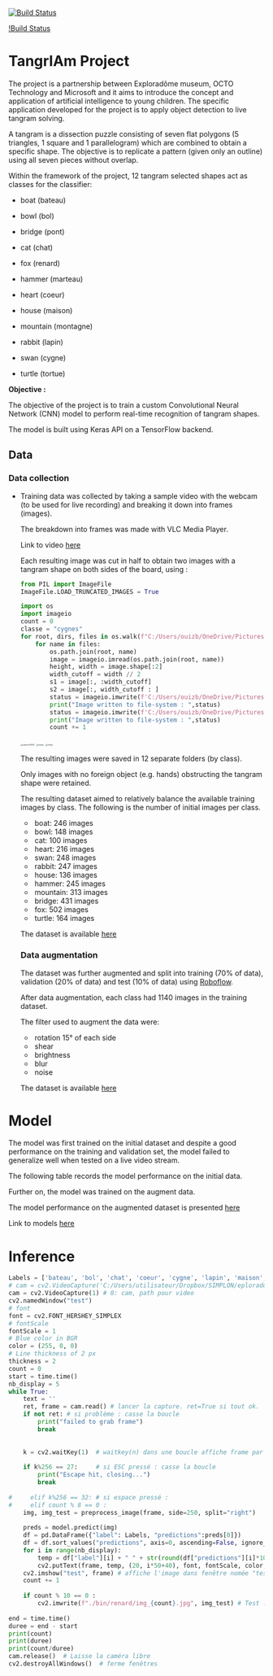 [![Build Status](https://travis-ci.com/CelineD75/exploradome_tangram.svg?branch=cnn-dev)](https://travis-ci.com/CelineD75/exploradome_tangram)

[!Build Status](http://localhost:9000/api/project_badges/measure?project=cnn-dev&metric=alert_status)

# **TangrIAm** Project 

The project is a partnership between Exploradôme museum, OCTO Technology and Microsoft and it aims to introduce the concept and application of artificial intelligence to young children. The specific application developed for the project is to apply object detection to live tangram solving.

A tangram is a dissection puzzle consisting of seven flat polygons (5 triangles, 1 square and 1 parallelogram) which are combined to obtain a specific shape. The objective is to replicate a pattern (given only an outline) using all seven pieces without overlap.

Within the framework of the project, 12 tangram selected shapes act as classes for the classifier:

-  boat (bateau)

- bowl (bol)

-  bridge (pont)

-  cat (chat)

-  fox (renard)

- hammer  (marteau)

-  heart (coeur)

-   house (maison)

-  mountain (montagne)

- rabbit (lapin)

-  swan (cygne)

- turtle (tortue)




**Objective :**

The objective of the project is to train a custom Convolutional Neural Network (CNN) model to perform real-time recognition of tangram shapes.

The model is built using Keras API on a TensorFlow backend. 

## Data

### **Data collection**

- Training data was collected by taking a sample video with the webcam (to be used for live recording) and breaking it down into frames (images). 

  The breakdown into frames was made with VLC Media Player.

  Link to video [here](https://drive.google.com/file/d/1bX_x2rNIOm3q86X5xBEyLZxVzltYR2bD/view?usp=sharing)

  Each resulting image was cut in half to obtain two images with a tangram shape on both sides of the board, using :



  ```python
  from PIL import ImageFile
  ImageFile.LOAD_TRUNCATED_IMAGES = True
  
  import os
  import imageio
  count = 0
  classe = "cygnes"
  for root, dirs, files in os.walk(f"C:/Users/ouizb/OneDrive/Pictures/Exploradrome_image/{classe}", topdown = False):
      for name in files:
          os.path.join(root, name)
          image = imageio.imread(os.path.join(root, name))
          height, width = image.shape[:2]
          width_cutoff = width // 2
          s1 = image[:, :width_cutoff]
          s2 = image[:, width_cutoff : ]
          status = imageio.imwrite(f'C:/Users/ouizb/OneDrive/Pictures/Exploradrome_image/image_coupe/{classe}/{classe}_left_{count}.jpg', s1)
          print("Image written to file-system : ",status)
          status = imageio.imwrite(f'C:/Users/ouizb/OneDrive/Pictures/Exploradrome_image/image_coupe/{classe}/{classe}_right_{count}.jpg', s2)
          print("Image written to file-system : ",status)
          count += 1
  ```



  <img src="C:\Users\ouizb\OneDrive\Pictures\Exploradrome_image\Data initial\Bateau\capture00002.png" alt="capture00002" style="zoom:25%;" />







  <img src="https://drive.google.com/uc?id=1dAgHbEwZXp-6DNwXGkc_up52oMJuMe55" alt="image" style="zoom:25%;" />



  <img src="https://drive.google.com/uc?id=1g5jz2DhgeQWMO9unGYw34ncxnddanQlY" alt="image" style="zoom: 25%;" />



  The resulting images were saved in 12 separate folders (by class). 

  Only images with no foreign object (e.g. hands) obstructing the tangram shape were retained. 

  The resulting dataset aimed to relatively balance the available training images by class. The following is the number of initial images per class. 

  - ​	boat: 246 images
  - ​	bowl: 148 images
  - ​	cat: 100 images
  - ​	heart: 216 images
  - ​	swan: 248 images
  - ​	rabbit: 247 images
  - ​	house: 136 images
  - ​	hammer: 245 images
  - ​	mountain: 313 images
  - ​	bridge: 431 images
  - ​	fox: 502 images
  - ​	turtle: 164 images

  The dataset is available [here](https://drive.google.com/drive/folders/1CK7x1mHU27PEGIR34WgxyCYxj0yGd9lz?usp=sharing)



  ### **Data augmentation**

  The dataset was further augmented and split into training (70% of data), validation (20% of data) and test (10% of data) using [Roboflow](https://roboflow.ai/).

  After data augmentation, each class had 1140 images in the training dataset.

  The filter used to augment the data were:

  - ​	rotation 15° of each side
  - ​	shear
  - ​	brightness
  - ​	blur
  - ​	noise

  The dataset is available [here](https://drive.google.com/drive/folders/1VSARFx8Y8r9yEGKA9lutmm-34AHzeS51?usp=sharing)

# Model

The model was first trained on the initial dataset and despite a good performance on the training and validation set, the model failed to generalize well when tested on a live video stream.  

The following table records the model performance on the initial data. 

Further on, the model was trained on the augment data. 

The model performance on the augmented dataset is presented [here](https://simplonformations-my.sharepoint.com/:x:/g/personal/fmujani_simplonformations_onmicrosoft_com/EYL8EaznSh5LvV0Jm_7D3ekB7MfpqFQv99vXPj7SP2V8Jw?e=mJAaT4)

Link to models [here](https://drive.google.com/drive/u/1/folders/1GpLE5O6VSEYY6Wemhw5pcsaNKVeQSVCq)



# Inference

```python
Labels = ['bateau', 'bol', 'chat', 'coeur', 'cygne', 'lapin', 'maison', 'marteau', 'montagne', 'pont', 'renard','tortue']
# cam = cv2.VideoCapture('C:/Users/utilisateur/Dropbox/SIMPLON/eploradom/data/WIN_20200727_16_07_25_Pro.mp4')
cam = cv2.VideoCapture(1) # 0: cam, path pour video
cv2.namedWindow("test")
# font 
font = cv2.FONT_HERSHEY_SIMPLEX  
# fontScale 
fontScale = 1  
# Blue color in BGR 
color = (255, 0, 0)   
# Line thickness of 2 px 
thickness = 2
count = 0
start = time.time()
nb_display = 5
while True:
    text = ''
    ret, frame = cam.read() # lancer la capture. ret=True si tout ok.
    if not ret: # si problème : casse la boucle
        print("failed to grab frame")
        break
        
    
    k = cv2.waitKey(1)  # waitkey(n) dans une boucle affiche frame par frame. n = n milliseconds
    
    if k%256 == 27:     # si ESC pressé : casse la boucle
        print("Escape hit, closing...")
        break
    
#     elif k%256 == 32: # si espace pressé :
#     elif count % 8 == 0 :
    img, img_test = preprocess_image(frame, side=250, split="right")
    
    preds = model.predict(img)
    df = pd.DataFrame({"label": Labels, "predictions":preds[0]})
    df = df.sort_values("predictions", axis=0, ascending=False, ignore_index=True)
    for i in range(nb_display):
        temp = df["label"][i] + " " + str(round(df["predictions"][i]*100,2)) + " %" 
        cv2.putText(frame, temp, (20, i*50+40), font, fontScale, color, thickness, cv2.LINE_AA)
    cv2.imshow("test", frame) # affiche l'image dans fenêtre nomée "test"
    count += 1
    
    if count % 10 == 0 :
        cv2.imwrite(f"./bin/renard/img_{count}.jpg", img_test) # Test : Sur quelle image il prédit ??? !!!
        
end = time.time() 
duree = end - start
print(count)
print(duree)
print(count/duree)
cam.release()  # Laisse la caméra libre
cv2.destroyAllWindows()  # ferme fenêtres
```
